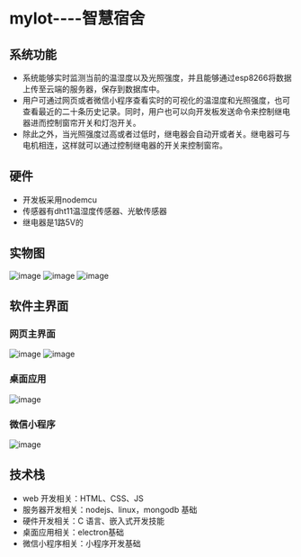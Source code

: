 # myIot----智慧宿舍

## 系统功能
* 系统能够实时监测当前的温湿度以及光照强度，并且能够通过esp8266将数据上传至云端的服务器，保存到数据库中。
* 用户可通过网页或者微信小程序查看实时的可视化的温湿度和光照强度，也可查看最近的二十条历史记录。同时，用户也可以向开发板发送命令来控制继电器进而控制窗帘开关和灯泡开关。
* 除此之外，当光照强度过高或者过低时，继电器会自动开或者关。继电器可与电机相连，这样就可以通过控制继电器的开关来控制窗帘。

## 硬件
* 开发板采用nodemcu
* 传感器有dht11温湿度传感器、光敏传感器
* 继电器是1路5V的

## 实物图
![image](https://user-images.githubusercontent.com/63591834/110636466-3fa2e280-81e7-11eb-82ce-043ccc79e03e.png)
![image](https://user-images.githubusercontent.com/63591834/110636819-afb16880-81e7-11eb-89ca-c0ee41e33378.png)
![image](https://user-images.githubusercontent.com/63591834/110636840-b3dd8600-81e7-11eb-8627-42192a441f97.png)

## 软件主界面
### 网页主界面
![image](https://user-images.githubusercontent.com/63591834/110638632-c1940b00-81e9-11eb-9561-5d6e4046f121.png)
![image](https://user-images.githubusercontent.com/63591834/110638648-c5c02880-81e9-11eb-8bf4-74208a4a7e3e.png)
### 桌面应用
![image](https://user-images.githubusercontent.com/63591834/110638610-b8a33980-81e9-11eb-846c-7569accfbd2e.png)
### 微信小程序
![image](https://user-images.githubusercontent.com/63591834/110638887-07e96a00-81ea-11eb-8d23-2910df9a6d8d.png)

## 技术栈
* web 开发相关：HTML、CSS、JS
* 服务器开发相关：nodejs、linux，mongodb 基础
* 硬件开发相关：C 语言、嵌入式开发技能
* 桌面应用相关：electron基础
* 微信小程序相关：小程序开发基础


